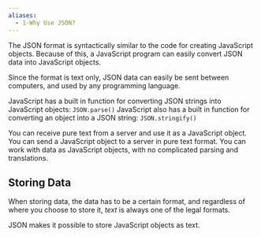 ```yaml
---
aliases:
  - 1-Why Use JSON?
---
```

The JSON format is syntactically similar to the code for creating JavaScript objects. Because of this, a JavaScript program can easily convert JSON data into JavaScript objects.

Since the format is text only, JSON data can easily be sent between computers, and used by any programming language.

JavaScript has a built in function for converting JSON strings into JavaScript objects:
`JSON.parse()`
JavaScript also has a built in function for converting an object into a JSON string:
`JSON.stringify()`


You can receive pure text from a server and use it as a JavaScript object.
You can send a JavaScript object to a server in pure text format.
You can work with data as JavaScript objects, with no complicated parsing and translations.


## Storing Data

When storing data, the data has to be a certain format, and regardless of where you choose to store it, _text_ is always one of the legal formats.

JSON makes it possible to store JavaScript objects as text.